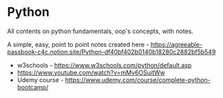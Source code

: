 # Python
All contents on python fundamentals, oop's concepts, with notes.

A simple, easy, point to point notes created here - https://agreeable-passbook-c4c.notion.site/Python-df40bf402b0140b18280c2882bf5b549

- w3schools - https://www.w3schools.com/python/default.asp  
- https://www.youtube.com/watch?v=mMv6OSuitWw
- Udemy course - https://www.udemy.com/course/complete-python-bootcamp/

